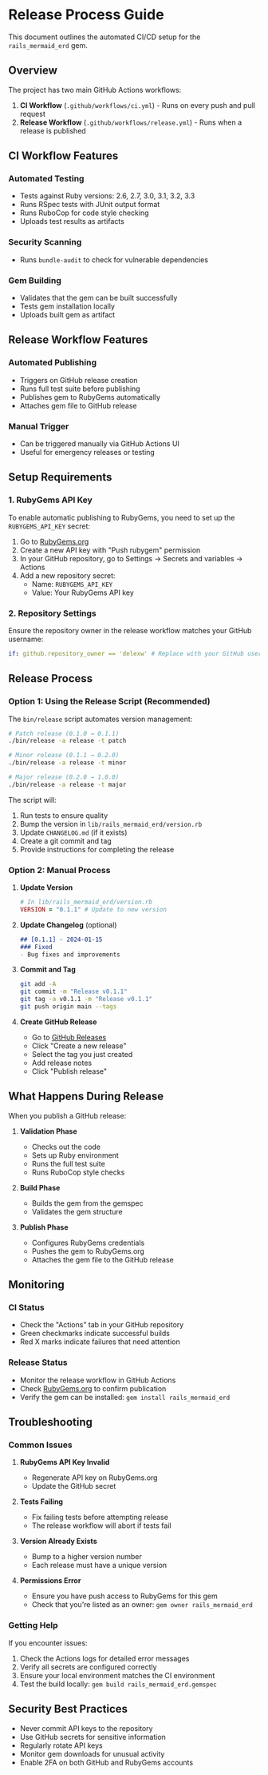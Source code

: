 # Release Process Guide

This document outlines the automated CI/CD setup for the `rails_mermaid_erd` gem.

## Overview

The project has two main GitHub Actions workflows:

1. **CI Workflow** (`.github/workflows/ci.yml`) - Runs on every push and pull request
2. **Release Workflow** (`.github/workflows/release.yml`) - Runs when a release is published

## CI Workflow Features

### Automated Testing
- Tests against Ruby versions: 2.6, 2.7, 3.0, 3.1, 3.2, 3.3
- Runs RSpec tests with JUnit output format
- Runs RuboCop for code style checking
- Uploads test results as artifacts

### Security Scanning
- Runs `bundle-audit` to check for vulnerable dependencies

### Gem Building
- Validates that the gem can be built successfully
- Tests gem installation locally
- Uploads built gem as artifact

## Release Workflow Features

### Automated Publishing
- Triggers on GitHub release creation
- Runs full test suite before publishing
- Publishes gem to RubyGems automatically
- Attaches gem file to GitHub release

### Manual Trigger
- Can be triggered manually via GitHub Actions UI
- Useful for emergency releases or testing

## Setup Requirements

### 1. RubyGems API Key

To enable automatic publishing to RubyGems, you need to set up the `RUBYGEMS_API_KEY` secret:

1. Go to [RubyGems.org](https://rubygems.org/profile/edit)
2. Create a new API key with "Push rubygem" permission
3. In your GitHub repository, go to Settings → Secrets and variables → Actions
4. Add a new repository secret:
   - Name: `RUBYGEMS_API_KEY`
   - Value: Your RubyGems API key

### 2. Repository Settings

Ensure the repository owner in the release workflow matches your GitHub username:
```yaml
if: github.repository_owner == 'delexw' # Replace with your GitHub username
```

## Release Process

### Option 1: Using the Release Script (Recommended)

The `bin/release` script automates version management:

```bash
# Patch release (0.1.0 → 0.1.1)
./bin/release -a release -t patch

# Minor release (0.1.1 → 0.2.0)  
./bin/release -a release -t minor

# Major release (0.2.0 → 1.0.0)
./bin/release -a release -t major
```

The script will:
1. Run tests to ensure quality
2. Bump the version in `lib/rails_mermaid_erd/version.rb`
3. Update `CHANGELOG.md` (if it exists)
4. Create a git commit and tag
5. Provide instructions for completing the release

### Option 2: Manual Process

1. **Update Version**
   ```ruby
   # In lib/rails_mermaid_erd/version.rb
   VERSION = "0.1.1" # Update to new version
   ```

2. **Update Changelog** (optional)
   ```markdown
   ## [0.1.1] - 2024-01-15
   ### Fixed
   - Bug fixes and improvements
   ```

3. **Commit and Tag**
   ```bash
   git add -A
   git commit -m "Release v0.1.1"
   git tag -a v0.1.1 -m "Release v0.1.1"
   git push origin main --tags
   ```

4. **Create GitHub Release**
   - Go to [GitHub Releases](https://github.com/delexw/rails_mermaid_erd/releases)
   - Click "Create a new release"
   - Select the tag you just created
   - Add release notes
   - Click "Publish release"

## What Happens During Release

When you publish a GitHub release:

1. **Validation Phase**
   - Checks out the code
   - Sets up Ruby environment
   - Runs the full test suite
   - Runs RuboCop style checks

2. **Build Phase**
   - Builds the gem from the gemspec
   - Validates the gem structure

3. **Publish Phase**
   - Configures RubyGems credentials
   - Pushes the gem to RubyGems.org
   - Attaches the gem file to the GitHub release

## Monitoring

### CI Status
- Check the "Actions" tab in your GitHub repository
- Green checkmarks indicate successful builds
- Red X marks indicate failures that need attention

### Release Status
- Monitor the release workflow in GitHub Actions
- Check [RubyGems.org](https://rubygems.org/gems/rails_mermaid_erd) to confirm publication
- Verify the gem can be installed: `gem install rails_mermaid_erd`

## Troubleshooting

### Common Issues

1. **RubyGems API Key Invalid**
   - Regenerate API key on RubyGems.org
   - Update the GitHub secret

2. **Tests Failing**
   - Fix failing tests before attempting release
   - The release workflow will abort if tests fail

3. **Version Already Exists**
   - Bump to a higher version number
   - Each release must have a unique version

4. **Permissions Error**
   - Ensure you have push access to RubyGems for this gem
   - Check that you're listed as an owner: `gem owner rails_mermaid_erd`

### Getting Help

If you encounter issues:
1. Check the Actions logs for detailed error messages
2. Verify all secrets are configured correctly
3. Ensure your local environment matches the CI environment
4. Test the build locally: `gem build rails_mermaid_erd.gemspec`

## Security Best Practices

- Never commit API keys to the repository
- Use GitHub secrets for sensitive information
- Regularly rotate API keys
- Monitor gem downloads for unusual activity
- Enable 2FA on both GitHub and RubyGems accounts 